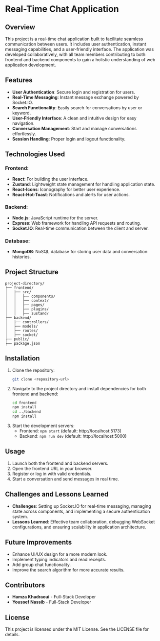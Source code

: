 # Real-Time Chat Application

## Overview
This project is a real-time chat application built to facilitate seamless communication between users. It includes user authentication, instant messaging capabilities, and a user-friendly interface. The application was developed collaboratively, with all team members contributing to both frontend and backend components to gain a holistic understanding of web application development.

## Features
- **User Authentication**: Secure login and registration for users.
- **Real-Time Messaging**: Instant message exchange powered by Socket.IO.
- **Search Functionality**: Easily search for conversations by user or keyword.
- **User-Friendly Interface**: A clean and intuitive design for easy navigation.
- **Conversation Management**: Start and manage conversations effortlessly.
- **Session Handling**: Proper login and logout functionality.

## Technologies Used
### Frontend:
- **React**: For building the user interface.
- **Zustand**: Lightweight state management for handling application state.
- **React-Icons**: Iconography for better user experience.
- **React-Hot-Toast**: Notifications and alerts for user actions.

### Backend:
- **Node.js**: JavaScript runtime for the server.
- **Express**: Web framework for handling API requests and routing.
- **Socket.IO**: Real-time communication between the client and server.

### Database:
- **MongoDB**: NoSQL database for storing user data and conversation histories.

## Project Structure
```
project-directory/
├── frontend/
│   ├── src/
│   │   ├── components/
│   │   ├── context/
│   │   ├── pages/
│   │   ├── plugins/
│   │   ├── zustand/
├── backend/
│   ├── controllers/
│   ├── models/
│   ├── routes/
│   ├── socket/
├── public/
├── package.json
```

## Installation
1. Clone the repository:
   ```bash
   git clone <repository-url>
   ```
2. Navigate to the project directory and install dependencies for both frontend and backend:
   ```bash
   cd frontend
   npm install
   cd ../backend
   npm install
   ```
3. Start the development servers:
   - Frontend: `npm start` (default: http://localhost:5173)
   - Backend: `npm run dev` (default: http://localhost:5000)

## Usage
1. Launch both the frontend and backend servers.
2. Open the frontend URL in your browser.
3. Register or log in with valid credentials.
4. Start a conversation and send messages in real time.

## Challenges and Lessons Learned
- **Challenges**: Setting up Socket.IO for real-time messaging, managing state across components, and implementing a secure authentication system.
- **Lessons Learned**: Effective team collaboration, debugging WebSocket configurations, and ensuring scalability in application architecture.

## Future Improvements
- Enhance UI/UX design for a more modern look.
- Implement typing indicators and read receipts.
- Add group chat functionality.
- Improve the search algorithm for more accurate results.

## Contributors
- **Hamza Khadraoui** - Full-Stack Developer
- **Youssef Nassib** - Full-Stack Developer

## License
This project is licensed under the MIT License. See the LICENSE file for details.

